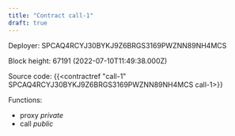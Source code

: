 ```yaml
---
title: "Contract call-1"
draft: true
---
```

Deployer: SPCAQ4RCYJ30BYKJ9Z6BRGS3169PWZNN89NH4MCS


 



Block height: 67191 (2022-07-10T11:49:38.000Z)

Source code: {{<contractref "call-1" SPCAQ4RCYJ30BYKJ9Z6BRGS3169PWZNN89NH4MCS call-1>}}

Functions:

* proxy _private_
* call _public_

